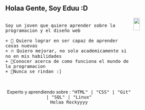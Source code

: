 Holaa Gente, Soy Eduu :D
---
<p>
 
  <img src="https://media1.giphy.com/media/WxTzTG2btPHMuxjz08/200.gif?cid=6c09b952xwhc46s3523elkoelobnwjg4851y0wusd09auclf&ep=v1_stickers_search&rid=200.gif&ct=s" align="right" width="20%" height="10%"/>
  <samp>
    <br>Soy un joven que quiere aprender sobre la programacion y el diseño web
    <br>
    <br>+ 🎯 Quiero lograr en ser capaz de aprender cosas nuevas
    <br>+ 🔥 Quiero mejorar, no solo academicamente si no en mis habilidades
    <br> + 🧠Conocer acerca de como funciona el mundo de la programacion
    <br> + 💪Nunca se rindan :] 
</samp>
   <br>
  <br>
  <p align="center">
     <br> Experto y aprendiendo sobre :
    <samp>
      "HTML" | "CSS" | "Git" | "SQL" | "Linux"
   <br> Holaa Rockyyyy 
